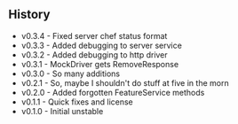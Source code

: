 ## History ##

* v0.3.4 - Fixed server chef status format
* v0.3.3 - Added debugging to server service
* v0.3.2 - Added debugging to http driver
* v0.3.1 - MockDriver gets RemoveResponse
* v0.3.0 - So many additions
* v0.2.1 - So, maybe I shouldn't do stuff at five in the morn
* v0.2.0 - Added forgotten FeatureService methods
* v0.1.1 - Quick fixes and license
* v0.1.0 - Initial unstable

